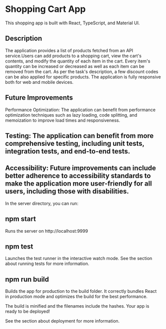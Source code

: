# Shopping Cart App
This shopping app is built with React, TypeScript, and Material UI. 

## Description
The application provides a list of products fetched from an API service.Users can add products to a shopping cart, view the cart's contents, and modify the quantity of each item in the cart. Every item's quantity can be increased or decreased as well as each item can be removed from the cart. As per the task's description, a few discount codes can be also applied for specific products. The application is fully responsive both for web and mobile devices.

## Future Improvements
Performance Optimization: The application can benefit from performance optimization techniques such as lazy loading, code splitting, and memoization to improve load times and responsiveness.

## Testing: The application can benefit from more comprehensive testing, including unit tests, integration tests, and end-to-end tests.

## Accessibility: Future improvements can include better adherence to accessibility standards to make the application more user-friendly for all users, including those with disabilities.

In the server directory, you can run:

## npm start
Runs the server on http://localhost:9999

## npm test
Launches the test runner in the interactive watch mode.
See the section about running tests for more information.

## npm run build
Builds the app for production to the build folder.
It correctly bundles React in production mode and optimizes the build for the best performance.

The build is minified and the filenames include the hashes.
Your app is ready to be deployed!

See the section about deployment for more information.

